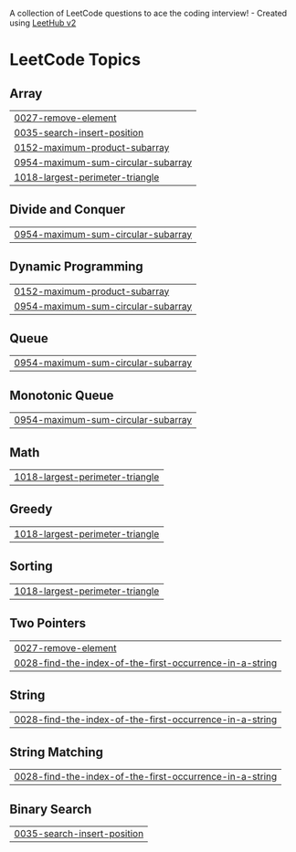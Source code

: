 A collection of LeetCode questions to ace the coding interview! - Created using [LeetHub v2](https://github.com/arunbhardwaj/LeetHub-2.0)
<!---LeetCode Topics Start-->
# LeetCode Topics
## Array
|  |
| ------- |
| [0027-remove-element](https://github.com/L-E-G-E-N-D/leetcode_solutions/tree/master/0027-remove-element) |
| [0035-search-insert-position](https://github.com/L-E-G-E-N-D/leetcode_solutions/tree/master/0035-search-insert-position) |
| [0152-maximum-product-subarray](https://github.com/L-E-G-E-N-D/leetcode_solutions/tree/master/0152-maximum-product-subarray) |
| [0954-maximum-sum-circular-subarray](https://github.com/L-E-G-E-N-D/leetcode_solutions/tree/master/0954-maximum-sum-circular-subarray) |
| [1018-largest-perimeter-triangle](https://github.com/L-E-G-E-N-D/leetcode_solutions/tree/master/1018-largest-perimeter-triangle) |
## Divide and Conquer
|  |
| ------- |
| [0954-maximum-sum-circular-subarray](https://github.com/L-E-G-E-N-D/leetcode_solutions/tree/master/0954-maximum-sum-circular-subarray) |
## Dynamic Programming
|  |
| ------- |
| [0152-maximum-product-subarray](https://github.com/L-E-G-E-N-D/leetcode_solutions/tree/master/0152-maximum-product-subarray) |
| [0954-maximum-sum-circular-subarray](https://github.com/L-E-G-E-N-D/leetcode_solutions/tree/master/0954-maximum-sum-circular-subarray) |
## Queue
|  |
| ------- |
| [0954-maximum-sum-circular-subarray](https://github.com/L-E-G-E-N-D/leetcode_solutions/tree/master/0954-maximum-sum-circular-subarray) |
## Monotonic Queue
|  |
| ------- |
| [0954-maximum-sum-circular-subarray](https://github.com/L-E-G-E-N-D/leetcode_solutions/tree/master/0954-maximum-sum-circular-subarray) |
## Math
|  |
| ------- |
| [1018-largest-perimeter-triangle](https://github.com/L-E-G-E-N-D/leetcode_solutions/tree/master/1018-largest-perimeter-triangle) |
## Greedy
|  |
| ------- |
| [1018-largest-perimeter-triangle](https://github.com/L-E-G-E-N-D/leetcode_solutions/tree/master/1018-largest-perimeter-triangle) |
## Sorting
|  |
| ------- |
| [1018-largest-perimeter-triangle](https://github.com/L-E-G-E-N-D/leetcode_solutions/tree/master/1018-largest-perimeter-triangle) |
## Two Pointers
|  |
| ------- |
| [0027-remove-element](https://github.com/L-E-G-E-N-D/leetcode_solutions/tree/master/0027-remove-element) |
| [0028-find-the-index-of-the-first-occurrence-in-a-string](https://github.com/L-E-G-E-N-D/leetcode_solutions/tree/master/0028-find-the-index-of-the-first-occurrence-in-a-string) |
## String
|  |
| ------- |
| [0028-find-the-index-of-the-first-occurrence-in-a-string](https://github.com/L-E-G-E-N-D/leetcode_solutions/tree/master/0028-find-the-index-of-the-first-occurrence-in-a-string) |
## String Matching
|  |
| ------- |
| [0028-find-the-index-of-the-first-occurrence-in-a-string](https://github.com/L-E-G-E-N-D/leetcode_solutions/tree/master/0028-find-the-index-of-the-first-occurrence-in-a-string) |
## Binary Search
|  |
| ------- |
| [0035-search-insert-position](https://github.com/L-E-G-E-N-D/leetcode_solutions/tree/master/0035-search-insert-position) |
<!---LeetCode Topics End-->